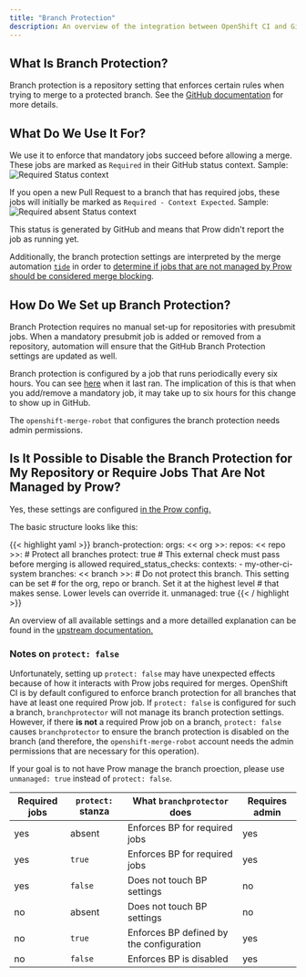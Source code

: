 ```yaml
---
title: "Branch Protection"
description: An overview of the integration between OpenShift CI and GitHub branch protection.
---
```

## What Is Branch Protection?

Branch protection is a repository setting that enforces certain rules when trying to merge to a protected branch. See
the [GitHub documentation](https://docs.github.com/en/free-pro-team@latest/github/administering-a-repository/about-protected-branches)
for more details.

## What Do We Use It For?

We use it to enforce that mandatory jobs succeed before allowing a merge. These jobs are marked as `Required` in their GitHub
status context. Sample:
![Required Status context](/branchprotection_sample_required_job.png)


If you open a new Pull Request to a branch that has required jobs, these jobs will initially be marked as
`Required - Context Expected`. Sample:
![Required absent Status context](/branchprotection_sample_required_job_status_expected.png)

This status is generated by GitHub and means that Prow didn't report the job as running yet.

Additionally, the branch protection settings are interpreted by the merge automation
[`tide`](https://docs.prow.k8s.io/docs/components/core/tide/) in order to
[determine if jobs that are not managed by Prow should be considered merge
blocking](https://docs.prow.k8s.io/docs/jobs#requiring-jobs-for-auto-merge-through-tide).

## How Do We Set up Branch Protection?

Branch Protection requires no manual set-up for repositories with presubmit jobs. When a mandatory presubmit job is
added or removed from a repository, automation will ensure that the GitHub Branch Protection settings are updated as
well.

Branch protection is configured by a job that runs periodically every six hours. You can see
[here](https://prow.ci.openshift.org/?job=periodic-branch-protector) when it last ran. The implication of this is that
when you add/remove a mandatory job, it may take up to six hours for this change to show up in GitHub.

The `openshift-merge-robot` that configures the branch protection needs admin permissions.

## Is It Possible to Disable the Branch Protection for My Repository or Require Jobs That Are Not Managed by Prow?

Yes, these settings are configured [in the Prow
config.](https://github.com/openshift/release/blob/master/core-services/prow/02_config/_config.yaml)

The basic structure looks like this:

{{< highlight yaml >}}
branch-protection:
  orgs:
    << org >>:
      repos:
        << repo >>:
          # Protect all branches
          protect: true
          # This external check must pass before merging is allowed
          required_status_checks:
            contexts:
            - my-other-ci-system
          branches:
            << branch >>:
              # Do not protect this branch. This setting can be set
              # for the org, repo or branch. Set it at the highest level
              # that makes sense. Lower levels can override it.
              unmanaged: true
{{< / highlight >}}

An overview of all available settings and a more detailled explanation can be found in the
[upstream documentation.](https://docs.prow.k8s.io/docs/components/optional/branchprotector/)

### Notes on `protect: false`

Unfortunately, setting up `protect: false` may have unexpected effects because of how it interacts
with Prow jobs required for merges. OpenShift CI is by default configured to enforce branch protection
for all branches that have at least one required Prow job. If `protect: false` is
configured for such a branch, `branchprotector` will not manage its branch protection settings.
However, if there **is not** a required Prow job on a branch, `protect: false` causes `branchprotector`
to ensure the branch protection is disabled on the branch (and therefore, the `openshift-merge-robot`
account needs the admin permissions that are necessary for this operation).

If your goal is to not have Prow manage the branch proection, please use `unmanaged: true` instead of
`protect: false`.

| Required jobs | `protect:` stanza  | What `branchprotector` does  | Requires admin |
|---|---|---|---|
| yes | absent | Enforces BP for required jobs | yes |
| yes | `true` | Enforces BP for required jobs | yes |
| yes | `false` | Does not touch BP settings | no |
| no | absent | Does not touch BP settings | no |
| no | `true` | Enforces BP defined by the configuration | yes |
| no | `false` | Enforces BP is disabled | yes |
